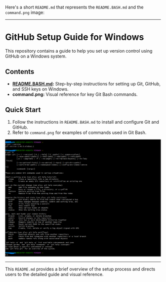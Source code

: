 Here's a short `README.md` that represents the `README.BASH.md` and the `command.png` image:

---

# GitHub Setup Guide for Windows

This repository contains a guide to help you set up version control using GitHub on a Windows system.

## Contents

- **[README.BASH.md](README.BASH.md):** Step-by-step instructions for setting up Git, GitHub, and SSH keys on Windows.
- **command.png:** Visual reference for key Git Bash commands.

## Quick Start

1. Follow the instructions in `README.BASH.md` to install and configure Git and GitHub.
2. Refer to `command.png` for examples of commands used in Git Bash.

![Git Bash Commands](command.png)

---

This `README.md` provides a brief overview of the setup process and directs users to the detailed guide and visual reference.
